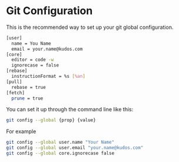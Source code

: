 # Git Configuration

This is the recommended way to set up your git global configuration.

```sh
[user]
  name = You Name
  email = your.name@kudos.com
[core]
  editor = code -w
  ignorecase = false
[rebase]
  instructionFormat = %s [%an]
[pull]
  rebase = true
[fetch]
  prune = true
```

You can set it up through the command line like this:

```sh
git config --global {prop} {value}
```

For example

```sh
git config --global user.name "Your Name"
git config --global user.email "your.name@kudos.com"
git config --global core.ignorecase false
```
